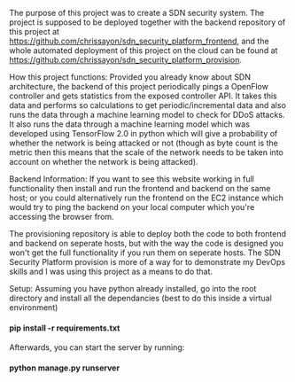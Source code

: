 The purpose of this project was to create a SDN security system. The project is supposed to be deployed together with the backend repository of this project at https://github.com/chrissayon/sdn_security_platform_frontend, and the whole automated deployment of this project on the cloud can be found at https://github.com/chrissayon/sdn_security_platform_provision.

How this project functions: Provided you already know about SDN architecture, the backend of this project periodically pings a OpenFlow controller and gets statistics from the exposed controller API. It takes this data and performs so calculations to get periodic/incremental data and also runs the data through a machine learning model to check for DDoS attacks. It also runs the data through a machine learning model which was developed using TensorFlow 2.0 in python which will give a probability of whether the network is being attacked or not (though as byte count is the metric then this means that the scale of the network needs to be taken into account on whether the network is being attacked).

Backend Information:
If you want to see this website working in full functionality then install and run the frontend and backend on the same host; or you could alternatively run the frontend on the EC2 instance which would try to ping the backend on your local computer which you're accessing the browser from. 

The provisioning repository is able to deploy both the code to both frontend and backend on seperate hosts, but with the way the code is designed you won't get the full functionality if you run them on seperate hosts. The SDN Security Platform provision is more of a way for to demonstrate my DevOps skills and I was using this project as a means to do that.

Setup: Assuming you have python already installed, go into the root directory and install all the dependancies (best to do this inside a virtual environment)
#### pip install -r requirements.txt

Afterwards, you can start the server by running:
#### python manage.py runserver

